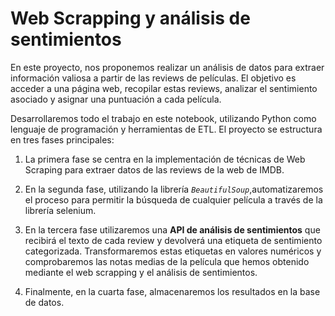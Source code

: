 # Web Scrapping y análisis de sentimientos

En este proyecto, nos proponemos realizar un análisis de datos para extraer información valiosa a partir de las reviews de películas. El objetivo es acceder a una página web, recopilar estas reviews, analizar el sentimiento asociado y asignar una puntuación a cada película.

Desarrollaremos todo el trabajo en este notebook, utilizando Python como lenguaje de programación y herramientas de ETL. El proyecto se estructura en tres fases principales:

1. La primera fase se centra en la implementación de técnicas de Web Scraping para extraer datos de las reviews de la web de IMDB.

2. En la segunda fase, utilizando la librería *`BeautifulSoup`*,automatizaremos el proceso para permitir la búsqueda de cualquier película a través de la librería selenium.

3. En la tercera fase utilizaremos una **API de análisis de sentimientos** que recibirá el texto de cada review y devolverá una etiqueta de sentimiento categorizada. Transformaremos estas etiquetas en valores numéricos y comprobaremos las notas medias de la película que hemos obtenido mediante el web scrapping y el análisis de sentimientos. 

4. Finalmente, en la cuarta fase, almacenaremos los resultados en la base de datos.
